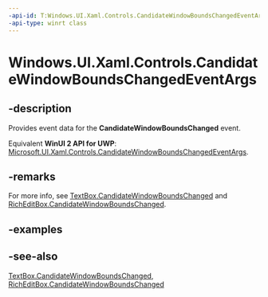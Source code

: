 ```yaml
---
-api-id: T:Windows.UI.Xaml.Controls.CandidateWindowBoundsChangedEventArgs
-api-type: winrt class
---
```


<!-- Class syntax.
public class CandidateWindowBoundsChangedEventArgs : Windows.UI.Xaml.Controls.ICandidateWindowBoundsChangedEventArgs
-->

# Windows.UI.Xaml.Controls.CandidateWindowBoundsChangedEventArgs

## -description
Provides event data for the **CandidateWindowBoundsChanged** event.

Equivalent **WinUI 2 API for UWP**: [Microsoft.UI.Xaml.Controls.CandidateWindowBoundsChangedEventArgs](/windows/winui/api/microsoft.ui.xaml.controls.candidatewindowboundschangedeventargs).

## -remarks
For more info, see [TextBox.CandidateWindowBoundsChanged](textbox_candidatewindowboundschanged.md) and [RichEditBox.CandidateWindowBoundsChanged](richeditbox_candidatewindowboundschanged.md).

## -examples

## -see-also
[TextBox.CandidateWindowBoundsChanged](textbox_candidatewindowboundschanged.md), [RichEditBox.CandidateWindowBoundsChanged](richeditbox_candidatewindowboundschanged.md)
